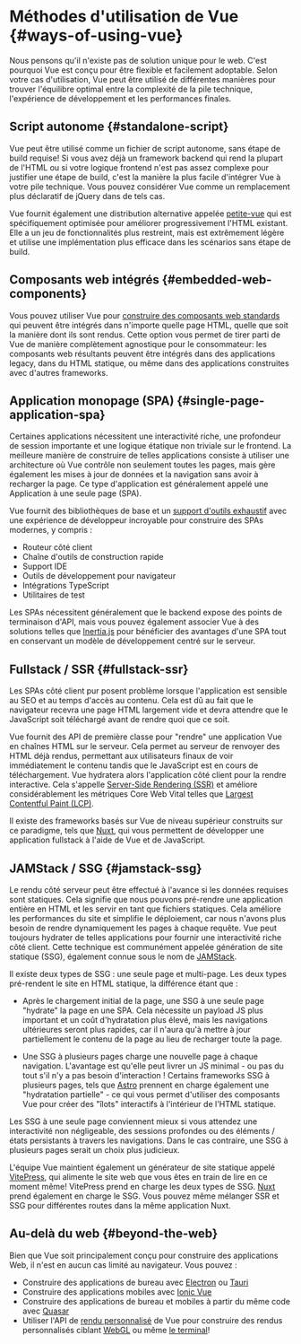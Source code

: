 # Méthodes d'utilisation de Vue {#ways-of-using-vue}

Nous pensons qu'il n'existe pas de solution unique pour le web. C'est pourquoi Vue est conçu pour être flexible et facilement adoptable. Selon votre cas d'utilisation, Vue peut être utilisé de différentes manières pour trouver l'équilibre optimal entre la complexité de la pile technique, l'expérience de développement et les performances finales.

## Script autonome {#standalone-script}

Vue peut être utilisé comme un fichier de script autonome, sans étape de build requise! Si vous avez déjà un framework backend qui rend la plupart de l'HTML ou si votre logique frontend n'est pas assez complexe pour justifier une étape de build, c'est la manière la plus facile d'intégrer Vue à votre pile technique. Vous pouvez considérer Vue comme un remplacement plus déclaratif de jQuery dans de tels cas.

Vue fournit également une distribution alternative appelée [petite-vue](https://github.com/vuejs/petite-vue) qui est spécifiquement optimisée pour améliorer progressivement l'HTML existant. Elle a un jeu de fonctionnalités plus restreint, mais est extrêmement légère et utilise une implémentation plus efficace dans les scénarios sans étape de build.

## Composants web intégrés {#embedded-web-components}

Vous pouvez utiliser Vue pour [construire des composants web standards](/guide/extras/web-components) qui peuvent être intégrés dans n'importe quelle page HTML, quelle que soit la manière dont ils sont rendus. Cette option vous permet de tirer parti de Vue de manière complètement agnostique pour le consommateur: les composants web résultants peuvent être intégrés dans des applications legacy, dans du HTML statique, ou même dans des applications construites avec d'autres frameworks.

## Application monopage (SPA) {#single-page-application-spa}

Certaines applications nécessitent une interactivité riche, une profondeur de session importante et une logique étatique non triviale sur le frontend. La meilleure manière de construire de telles applications consiste à utiliser une architecture où Vue contrôle non seulement toutes les pages, mais gère également les mises à jour de données et la navigation sans avoir à recharger la page. Ce type d'application est généralement appelé une Application à une seule page (SPA).

Vue fournit des bibliothèques de base et un [support d'outils exhaustif](/guide/scaling-up/tooling) avec une expérience de développeur incroyable pour construire des SPAs modernes, y compris :

- Routeur côté client
- Chaîne d'outils de construction rapide
- Support IDE
- Outils de développement pour navigateur
- Intégrations TypeScript
- Utilitaires de test

Les SPAs nécessitent généralement que le backend expose des points de terminaison d'API, mais vous pouvez également associer Vue à des solutions telles que [Inertia.js](https://inertiajs.com) pour bénéficier des avantages d'une SPA tout en conservant un modèle de développement centré sur le serveur.

## Fullstack / SSR {#fullstack-ssr}

Les SPAs côté client pur posent problème lorsque l'application est sensible au SEO et au temps d'accès au contenu. Cela est dû au fait que le navigateur recevra une page HTML largement vide et devra attendre que le JavaScript soit téléchargé avant de rendre quoi que ce soit.

Vue fournit des API de première classe pour "rendre" une application Vue en chaînes HTML sur le serveur. Cela permet au serveur de renvoyer des HTML déjà rendus, permettant aux utilisateurs finaux de voir immédiatement le contenu tandis que le JavaScript est en cours de téléchargement. Vue hydratera alors l'application côté client pour la rendre interactive. Cela s'appelle [Server-Side Rendering (SSR)](/guide/scaling-up/ssr) et améliore considérablement les métriques Core Web Vital telles que [Largest Contentful Paint (LCP)](https://web.dev/lcp/).

Il existe des frameworks basés sur Vue de niveau supérieur construits sur ce paradigme, tels que [Nuxt](https://nuxt.com/), qui vous permettent de développer une application fullstack à l'aide de Vue et de JavaScript.

## JAMStack / SSG {#jamstack-ssg}

Le rendu côté serveur peut être effectué à l'avance si les données requises sont statiques. Cela signifie que nous pouvons pré-rendre une application entière en HTML et les servir en tant que fichiers statiques. Cela améliore les performances du site et simplifie le déploiement, car nous n'avons plus besoin de rendre dynamiquement les pages à chaque requête. Vue peut toujours hydrater de telles applications pour fournir une interactivité riche côté client. Cette technique est communément appelée génération de site statique (SSG), également connue sous le nom de [JAMStack](https://jamstack.org/what-is-jamstack/).

Il existe deux types de SSG : une seule page et multi-page. Les deux types pré-rendent le site en HTML statique, la différence étant que :

- Après le chargement initial de la page, une SSG à une seule page "hydrate" la page en une SPA. Cela nécessite un payload JS plus important et un coût d'hydratation plus élevé, mais les navigations ultérieures seront plus rapides, car il n'aura qu'à mettre à jour partiellement le contenu de la page au lieu de recharger toute la page.

- Une SSG à plusieurs pages charge une nouvelle page à chaque navigation. L'avantage est qu'elle peut livrer un JS minimal - ou pas du tout s'il n'y a pas besoin d'interaction ! Certains frameworks SSG à plusieurs pages, tels que [Astro](https://astro.build/) prennent en charge également une "hydratation partielle" - ce qui vous permet d'utiliser des composants Vue pour créer des "îlots" interactifs à l'intérieur de l'HTML statique.

Les SSG à une seule page conviennent mieux si vous attendez une interactivité non négligeable, des sessions profondes ou des éléments / états persistants à travers les navigations. Dans le cas contraire, une SSG à plusieurs pages serait un choix plus judicieux.

L'équipe Vue maintient également un générateur de site statique appelé  [VitePress](https://vitepress.vuejs.org/), qui alimente le site web que vous êtes en train de lire en ce moment même! VitePress prend en charge les deux types de SSG. [Nuxt](https://nuxt.com/) prend également en charge le SSG. Vous pouvez même mélanger SSR et SSG pour différentes routes dans la même application Nuxt.

## Au-delà du web {#beyond-the-web}

Bien que Vue soit principalement conçu pour construire des applications Web, il n'est en aucun cas limité au navigateur. Vous pouvez :

- Construire des applications de bureau avec [Electron](https://www.electronjs.org/) ou [Tauri](https://tauri.studio/en/)
- Construire des applications mobiles avec [Ionic Vue](https://ionicframework.com/docs/vue/overview)
- Construire des applications de bureau et mobiles à partir du même code avec [Quasar](https://quasar.dev/)
- Utiliser l'API de [rendu personnalisé](/api/custom-renderer) de Vue pour construire des rendus personnalisés ciblant [WebGL](https://troisjs.github.io/) ou même [le terminal](https://github.com/ycmjason/vuminal)!
